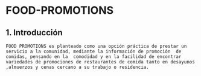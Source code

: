 # FOOD-PROMOTIONS

## 1. Introducción 

    FOOD PROMOTIONS es planteado como una opción práctica de prestar un servicio a la comunidad, mediante la información de promoción  de comidas, pensando en la  comodidad y en la facilidad de encontrar variedades de promociones de restaurantes de comida tanto en desayunos ,almuerzos y cenas cercano a su trabajo o residencia. 



